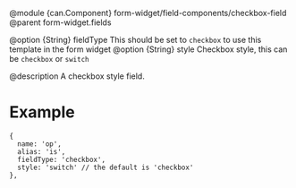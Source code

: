 
@module {can.Component} form-widget/field-components/checkbox-field <checkbox-field />
@parent form-widget.fields

@option {String} fieldType This should be set to `checkbox` to use this template in the form widget
@option {String} style Checkbox style, this can be `checkbox` or `switch`

@description
A checkbox style field.
# Example
```
{
  name: 'op',
  alias: 'is',
  fieldType: 'checkbox',
  style: 'switch' // the default is 'checkbox'
},
```
